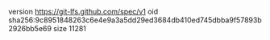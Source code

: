 version https://git-lfs.github.com/spec/v1
oid sha256:9c8951848263c6e4e9a3a5dd29ed3684db410ed745dbba9f57893b2926bb5e69
size 11281
